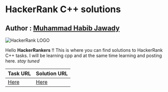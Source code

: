 # HackerRank C++ solutions
## Author : [Muhammad Habib Jawady](https://www.facebook.com/hbibz2018)

![HackerRank LOGO](http://www.jeremykruer.com/content/images/2016/11/HackerRankLogo.jpg)

Hello **HackerRankers** !!
This is where you can find solutions to HackerRank C++ tasks. I will be learning cpp and at the same
time learning and posting here.
_stay tuned_

Task URL | Solution URL
---------|-------------
[Here](https://www.hackerrank.com/challenges/cpp-input-and-output/problem)|[Here](https://github.com/hbibz-journey/hackerrank-sol-cpp/blob/master/cpp-input-and-output.cpp)

